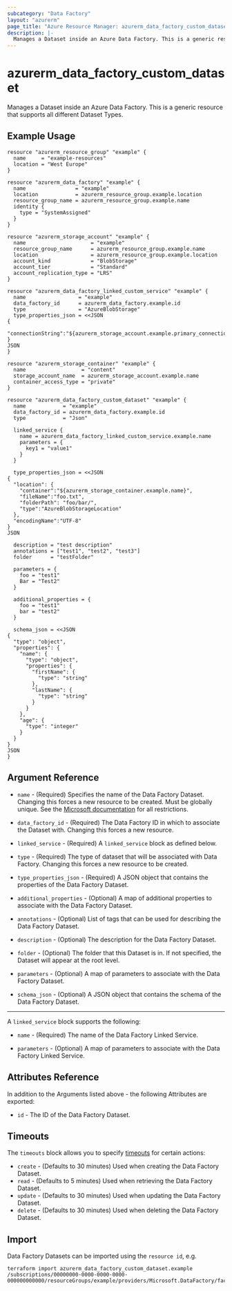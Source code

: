 ```yaml
---
subcategory: "Data Factory"
layout: "azurerm"
page_title: "Azure Resource Manager: azurerm_data_factory_custom_dataset"
description: |-
  Manages a Dataset inside an Azure Data Factory. This is a generic resource that supports all different Dataset Types.
---
```


# azurerm_data_factory_custom_dataset

Manages a Dataset inside an Azure Data Factory. This is a generic resource that supports all different Dataset Types.

## Example Usage

```hcl
resource "azurerm_resource_group" "example" {
  name     = "example-resources"
  location = "West Europe"
}

resource "azurerm_data_factory" "example" {
  name                = "example"
  location            = azurerm_resource_group.example.location
  resource_group_name = azurerm_resource_group.example.name
  identity {
    type = "SystemAssigned"
  }
}

resource "azurerm_storage_account" "example" {
  name                     = "example"
  resource_group_name      = azurerm_resource_group.example.name
  location                 = azurerm_resource_group.example.location
  account_kind             = "BlobStorage"
  account_tier             = "Standard"
  account_replication_type = "LRS"
}

resource "azurerm_data_factory_linked_custom_service" "example" {
  name                 = "example"
  data_factory_id      = azurerm_data_factory.example.id
  type                 = "AzureBlobStorage"
  type_properties_json = <<JSON
{
  "connectionString":"${azurerm_storage_account.example.primary_connection_string}"
}
JSON
}

resource "azurerm_storage_container" "example" {
  name                  = "content"
  storage_account_name  = azurerm_storage_account.example.name
  container_access_type = "private"
}

resource "azurerm_data_factory_custom_dataset" "example" {
  name            = "example"
  data_factory_id = azurerm_data_factory.example.id
  type            = "Json"

  linked_service {
    name = azurerm_data_factory_linked_custom_service.example.name
    parameters = {
      key1 = "value1"
    }
  }

  type_properties_json = <<JSON
{
  "location": {
    "container":"${azurerm_storage_container.example.name}",
    "fileName":"foo.txt",
    "folderPath": "foo/bar/",
    "type":"AzureBlobStorageLocation"
  },
  "encodingName":"UTF-8"
}
JSON

  description = "test description"
  annotations = ["test1", "test2", "test3"]
  folder      = "testFolder"

  parameters = {
    foo = "test1"
    Bar = "Test2"
  }

  additional_properties = {
    foo = "test1"
    bar = "test2"
  }

  schema_json = <<JSON
{
  "type": "object",
  "properties": {
    "name": {
      "type": "object",
      "properties": {
        "firstName": {
          "type": "string"
        },
        "lastName": {
          "type": "string"
        }
      }
    },
    "age": {
      "type": "integer"
    }
  }
}
JSON
}
```

## Argument Reference

* `name` - (Required) Specifies the name of the Data Factory Dataset. Changing this forces a new resource to be created. Must be globally unique. See the [Microsoft documentation](https://docs.microsoft.com/azure/data-factory/naming-rules) for all restrictions.

* `data_factory_id` - (Required) The Data Factory ID in which to associate the Dataset with. Changing this forces a new resource.

* `linked_service` - (Required) A `linked_service` block as defined below.

* `type` - (Required) The type of dataset that will be associated with Data Factory. Changing this forces a new resource to be created.

* `type_properties_json` - (Required) A JSON object that contains the properties of the Data Factory Dataset.

* `additional_properties` - (Optional) A map of additional properties to associate with the Data Factory Dataset.

* `annotations` - (Optional) List of tags that can be used for describing the Data Factory Dataset.

* `description` - (Optional) The description for the Data Factory Dataset.

* `folder` - (Optional) The folder that this Dataset is in. If not specified, the Dataset will appear at the root level.

* `parameters` - (Optional) A map of parameters to associate with the Data Factory Dataset.

* `schema_json` - (Optional) A JSON object that contains the schema of the Data Factory Dataset.

---

A `linked_service` block supports the following:

* `name` - (Required) The name of the Data Factory Linked Service.

* `parameters` - (Optional) A map of parameters to associate with the Data Factory Linked Service.

## Attributes Reference

In addition to the Arguments listed above - the following Attributes are exported:

* `id` - The ID of the Data Factory Dataset.

## Timeouts

The `timeouts` block allows you to specify [timeouts](https://developer.hashicorp.com/terraform/language/resources/configure#define-operation-timeouts) for certain actions:

* `create` - (Defaults to 30 minutes) Used when creating the Data Factory Dataset.
* `read` - (Defaults to 5 minutes) Used when retrieving the Data Factory Dataset.
* `update` - (Defaults to 30 minutes) Used when updating the Data Factory Dataset.
* `delete` - (Defaults to 30 minutes) Used when deleting the Data Factory Dataset.

## Import

Data Factory Datasets can be imported using the `resource id`, e.g.

```shell
terraform import azurerm_data_factory_custom_dataset.example /subscriptions/00000000-0000-0000-0000-000000000000/resourceGroups/example/providers/Microsoft.DataFactory/factories/example/datasets/example
```
